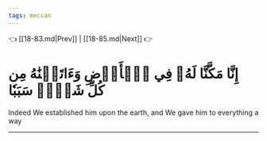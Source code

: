 ```yaml
---
tags: meccan
---
```


👈 [[18-83.md|Prev]] | [[18-85.md|Next]] 👉

# إِنَّا مَكَّنَّا لَهُۥ فِي ٱلۡأَرۡضِ وَءَاتَيۡنَٰهُ مِن كُلِّ شَيۡءٖ سَبَبٗا

Indeed We established him upon the earth, and We gave him to everything a way

---

